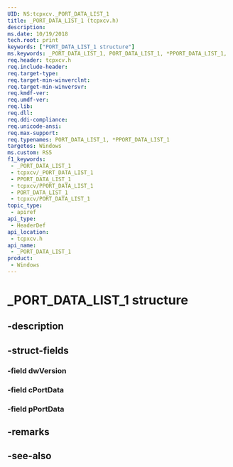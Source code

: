 ```yaml
---
UID: NS:tcpxcv._PORT_DATA_LIST_1
title: _PORT_DATA_LIST_1 (tcpxcv.h)
description: 
ms.date: 10/19/2018
tech.root: print
keywords: ["PORT_DATA_LIST_1 structure"]
ms.keywords: _PORT_DATA_LIST_1, PORT_DATA_LIST_1, *PPORT_DATA_LIST_1,
req.header: tcpxcv.h
req.include-header: 
req.target-type: 
req.target-min-winverclnt: 
req.target-min-winversvr: 
req.kmdf-ver: 
req.umdf-ver: 
req.lib: 
req.dll: 
req.ddi-compliance: 
req.unicode-ansi: 
req.max-support: 
req.typenames: PORT_DATA_LIST_1, *PPORT_DATA_LIST_1
targetos: Windows
ms.custom: RS5
f1_keywords:
 - _PORT_DATA_LIST_1
 - tcpxcv/_PORT_DATA_LIST_1
 - PPORT_DATA_LIST_1
 - tcpxcv/PPORT_DATA_LIST_1
 - PORT_DATA_LIST_1
 - tcpxcv/PORT_DATA_LIST_1
topic_type:
 - apiref
api_type:
 - HeaderDef
api_location:
 - tcpxcv.h
api_name:
 - _PORT_DATA_LIST_1
product:
 - Windows
---
```


# _PORT_DATA_LIST_1 structure


## -description

## -struct-fields

### -field dwVersion

### -field cPortData

### -field pPortData

## -remarks

## -see-also

